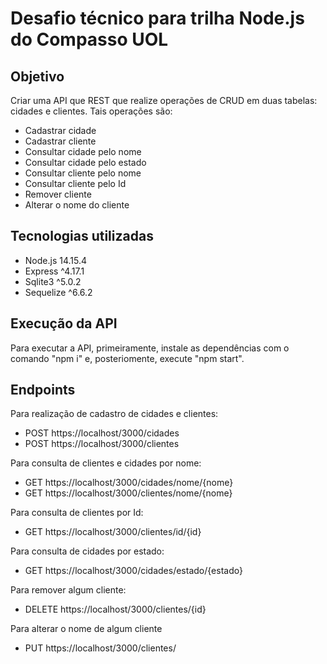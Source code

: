 # Desafio técnico para trilha Node.js do Compasso  UOL
## Objetivo
Criar uma API que REST que realize operações de CRUD em duas tabelas: cidades e clientes.
Tais operações são:
- Cadastrar cidade
- Cadastrar cliente
- Consultar cidade pelo nome
- Consultar cidade pelo estado
- Consultar cliente pelo nome
- Consultar cliente pelo Id
- Remover cliente
- Alterar o nome do cliente

## Tecnologias utilizadas
- Node.js 14.15.4
- Express ^4.17.1
- Sqlite3 ^5.0.2
- Sequelize ^6.6.2

## Execução da API
Para executar a API, primeiramente, instale as dependências com o comando "npm i" e, posteriomente, execute "npm start".

## Endpoints
Para realização de cadastro de cidades e clientes:

- POST https://localhost/3000/cidades
- POST https://localhost/3000/clientes

Para consulta de clientes e cidades por nome:

- GET https://localhost/3000/cidades/nome/{nome}
- GET https://localhost/3000/clientes/nome/{nome}

Para consulta de clientes por Id:

- GET https://localhost/3000/clientes/id/{id}

Para consulta de cidades por estado:

- GET https://localhost/3000/cidades/estado/{estado}

Para remover algum cliente:

- DELETE https://localhost/3000/clientes/{id}

Para alterar o nome de algum cliente

- PUT https://localhost/3000/clientes/
